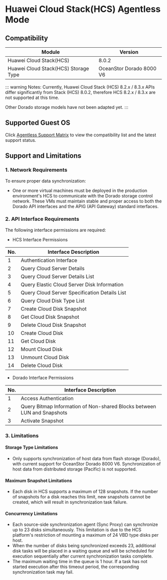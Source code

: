 # Huawei Cloud Stack(HCS) Agentless Mode

## Compatibility

| Module                               | Version                  |
| ------------------------------------ | ------------------------ |
| Huawei Cloud Stack(HCS)              | 8.0.2                    |
| Huawei Cloud Stack(HCS) Storage Type | OceanStor Dorado 8000 V6 |

::: warning
Notes: Currently, Huawei Cloud Stack (HCS) 8.2.x / 8.3.x APIs differ significantly from Stack (HCS) 8.0.2, therefore HCS 8.2.x / 8.3.x are not supported at this time.

Other Dorado storage models have not been adapted yet.
:::

## Supported Guest OS

Click [Agentless Support Matrix](https://oneprocloud.feishu.cn/sheets/VRqksSPEPhRTPStp3kVcItXNnyh?sheet=0MJNYC) to view the compatibility list and the latest support status.

## Support and Limitations

### 1. Network Requirements

To ensure proper data synchronization:

- One or more virtual machines must be deployed in the production environment's HCS to communicate with the Dorado storage control network. These VMs must maintain stable and proper access to both the Dorado API interfaces and the APIG (API Gateway) standard interfaces.

### 2. API Interface Requirements

The following interface permissions are required:

- HCS Interface Permissions

| No. | Interface Description                         |
| --- | --------------------------------------------- |
| 1   | Authentication Interface                      |
| 2   | Query Cloud Server Details                    |
| 3   | Query Cloud Server Details List               |
| 4   | Query Elastic Cloud Server Disk Information   |
| 5   | Query Cloud Server Specification Details List |
| 6   | Query Cloud Disk Type List                    |
| 7   | Create Cloud Disk Snapshot                    |
| 8   | Get Cloud Disk Snapshot                       |
| 9   | Delete Cloud Disk Snapshot                    |
| 10  | Create Cloud Disk                             |
| 11  | Get Cloud Disk                                |
| 12  | Mount Cloud Disk                              |
| 13  | Unmount Cloud Disk                            |
| 14  | Delete Cloud Disk                             |

- Dorado Interface Permissions

| No. | Interface Description                                                   |
| --- | ----------------------------------------------------------------------- |
| 1   | Access Authentication                                                   |
| 2   | Query Bitmap Information of Non-shared Blocks between LUN and Snapshots |
| 3   | Activate Snapshot                                                       |

### 3. Limitations

#### Storage Type Limitations

- Only supports synchronization of host data from flash storage (Dorado), with current support for OceanStor Dorado 8000 V6. Synchronization of host data from distributed storage (Pacific) is not supported.

#### Maximum Snapshot Limitations

- Each disk in HCS supports a maximum of 128 snapshots. If the number of snapshots for a disk reaches this limit, new snapshots cannot be created, which will result in synchronization task failure.

#### Concurrency Limitations

- Each source-side synchronization agent (Sync Proxy) can synchronize up to 23 disks simultaneously. This limitation is due to the HCS platform's restriction of mounting a maximum of 24 VBD type disks per host.
- When the number of disks being synchronized exceeds 23, additional disk tasks will be placed in a waiting queue and will be scheduled for execution sequentially after current synchronization tasks complete.
- The maximum waiting time in the queue is 1 hour. If a task has not started execution after this timeout period, the corresponding synchronization task may fail.
